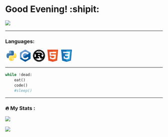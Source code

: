 # Good Evening! :shipit:


![](https://media4.giphy.com/media/NytMLKyiaIh6VH9SPm/giphy.gif?cid=ecf05e47md3i4axuh4co0tsxebncwx1h1bvyiqcx6f89ornf&ep=v1_gifs_search&rid=giphy.gif&ct=g)
<img src="https://komarev.com/ghpvc/?username=titanilham&style=flat-square&color=green" alt=""/>

---


### Languages:
<img src="https://raw.githubusercontent.com/devicons/devicon/1119b9f84c0290e0f0b38982099a2bd027a48bf1/icons/python/python-original.svg" width="40" height="40"/>
<img src="https://raw.githubusercontent.com/devicons/devicon/1119b9f84c0290e0f0b38982099a2bd027a48bf1/icons/c/c-original.svg" width="40" height="40"/>
<img src="https://raw.githubusercontent.com/devicons/devicon/1119b9f84c0290e0f0b38982099a2bd027a48bf1/icons/rust/rust-plain.svg" width="40" height="40"/>
<img src="https://raw.githubusercontent.com/devicons/devicon/1119b9f84c0290e0f0b38982099a2bd027a48bf1/icons/html5/html5-original.svg" width="40" height="40"/>
<img src="https://raw.githubusercontent.com/devicons/devicon/1119b9f84c0290e0f0b38982099a2bd027a48bf1/icons/css3/css3-original.svg" width="40" height="40"/>


---
```python
while !dead:
    eat()
    code()
    #sleep()

```
---



### :fire: My Stats :

![](https://github-readme-streak-stats.herokuapp.com/?user=titanilham&theme=dark#121212&background=000000)

![](https://i.yapx.cc/Grj9r.gif)
